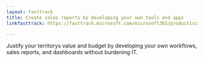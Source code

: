 ```yaml
---
layout: fasttrack
title: Create sales reports by developing your own tools and apps
linkfasttrack: https://fasttrack.microsoft.com/microsoft365/productivitylibrary/Create-sales-reports-by-developing-your-own-tools-and-apps 

---
```

Justify your territorys value and budget by developing your own workflows, sales reports, and dashboards without burdening IT.